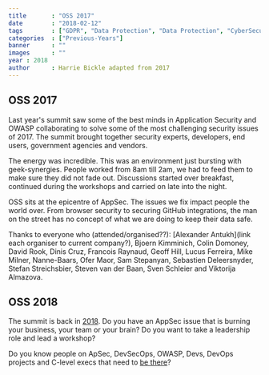 ```yaml
---
title       : "OSS 2017"
date        : "2018-02-12"
tags        : ["GDPR", "Data Protection", "Data Protection", "CyberSecurity"]
categories  : ["Previous-Years"]
banner      : ""
images      : ""
year : 2018
author      : Harrie Bickle adapted from 2017
---
```



## OSS 2017

Last year's summit saw some of the best minds in Application Security and OWASP collaborating to solve some of the most challenging security issues of 2017. The summit brought together security experts, developers, end users, government agencies and vendors. 

The energy was incredible. This was an environment just bursting with geek-synergies. People worked from 8am till 2am, we had to feed them to make sure they did not fade out. Discussions started over breakfast, continued during the workshops and carried on late into the night.

OSS sits at the epicentre of AppSec. The issues we fix impact people the world over. From browser security to securing GitHub integrations, the man on the street has no concept of what we are doing to keep their data safe.

Thanks to everyone who (attended/organised??): [Alexander Antukh](link each organiser to current company?), Bjoern Kimminich, Colin Domoney, David Rook, Dinis Cruz, Francois Raynaud, Geoff Hill, Lucus Ferreira, Mike Milner, Nanne-Baars, Ofer Maor, Sam Stepanyan, Sebastien Deleersnyder, Stefan Streichsbier, Steven van der Baan, Sven Schleier and Viktorija Almazova.

## OSS 2018 
The summit is back in [2018](https://open-security-summit.org/). Do you have an AppSec issue that is burning your business, your team or your brain? Do you want to take a leadership role and lead a workshop?

Do you know people on ApSec, DevSecOps, OWASP, Devs, DevOps projects and C-level execs that need to [be there](https://open-security-summit.org/tickets/)?
